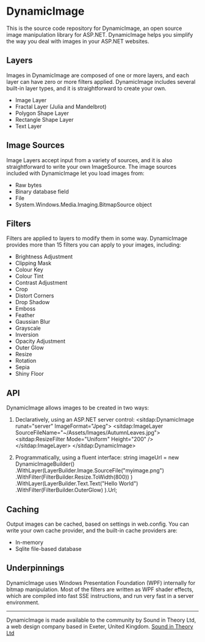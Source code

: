 # DynamicImage

This is the source code repository for DynamicImage, an open source image manipulation library for ASP.NET.
DynamicImage helps you simplify the way you deal with images in your ASP.NET websites.

## Layers

Images in DynamicImage are composed of one or more layers, and each layer can have zero or more filters applied.
DynamicImage includes several built-in layer types, and it is straightforward to create your own.
* Image Layer
* Fractal Layer (Julia and Mandelbrot)
* Polygon Shape Layer
* Rectangle Shape Layer
* Text Layer

## Image Sources

Image Layers accept input from a variety of sources, and it is also straightforward to write your own ImageSource.
The image sources included with DynamicImage let you load images from:
* Raw bytes
* Binary database field
* File
* System.Windows.Media.Imaging.BitmapSource object

## Filters

Filters are applied to layers to modify them in some way. DynamicImage provides more than 15 filters you can apply to your images, including:
* Brightness Adjustment
* Clipping Mask
* Colour Key
* Colour Tint
* Contrast Adjustment
* Crop
* Distort Corners
* Drop Shadow
* Emboss
* Feather
* Gaussian Blur
* Grayscale
* Inversion
* Opacity Adjustment
* Outer Glow
* Resize
* Rotation
* Sepia
* Shiny Floor

## API

DynamicImage allows images to be created in two ways:
1. Declaratively, using an ASP.NET server control:
		<sitdap:DynamicImage runat="server" ImageFormat="Jpeg">
			<Layers>
				<sitdap:ImageLayer SourceFileName="~/Assets/Images/AutumnLeaves.jpg">
					<Filters>
						<sitdap:ResizeFilter Mode="Uniform" Height="200" />
					</Filters>
				</sitdap:ImageLayer>
			</Layers>
		</sitdap:DynamicImage>

2. Programmatically, using a fluent interface:
		string imageUrl = new DynamicImageBuilder()
			.WithLayer(LayerBuilder.Image.SourceFile("myimage.png")
				.WithFilter(FilterBuilder.Resize.ToWidth(800))
			)
			.WithLayer(LayerBuilder.Text.Text("Hello World")
				.WithFilter(FilterBuilder.OuterGlow)
			).Url;

## Caching

Output images can be cached, based on settings in web.config. You can write your own cache provider,
and the built-in cache providers are:
* In-memory
* Sqlite file-based database

## Underpinnings

DynamicImage uses Windows Presentation Foundation (WPF) internally for bitmap manipulation.
Most of the filters are written as WPF shader effects, which are compiled into fast SSE instructions,
and run very fast in a server environment.


***

DynamicImage is made available to the community by Sound in Theory Ltd, a web design company based in Exeter, United Kingdom.
[Sound in Theory Ltd](http://www.sitdap.com)